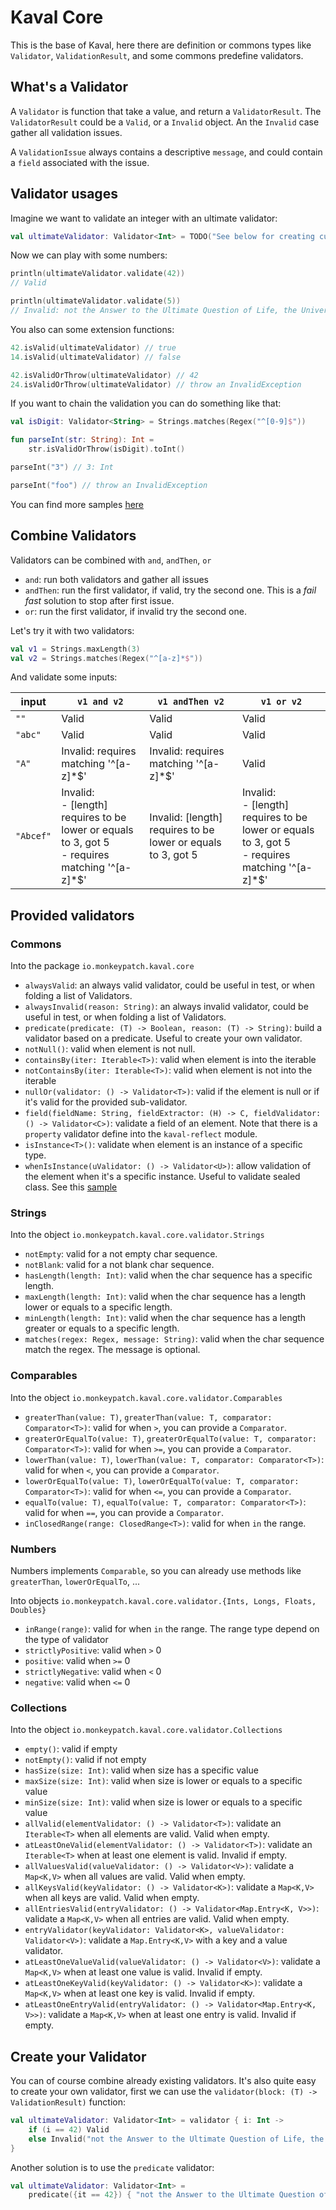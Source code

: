 # Kaval Core

This is the base of Kaval, here there are definition or commons types like `Validator`, `ValidationResult`,
and some commons predefine validators.

## What's a Validator

A `Validator` is function that take a value, and return a `ValidatorResult`.
The `ValidatorResult` could be a `Valid`, or a `Invalid` object.
An the `Invalid` case gather all validation issues.

A `ValidationIssue` always contains a descriptive `message`, and could contain a `field` associated with the issue.

## Validator usages

Imagine we want to validate an integer with an ultimate validator:

```kotlin
val ultimateValidator: Validator<Int> = TODO("See below for creating custom validators")
```

Now we can play with some numbers:

```kotlin
println(ultimateValidator.validate(42))
// Valid

println(ultimateValidator.validate(5))
// Invalid: not the Answer to the Ultimate Question of Life, the Universe, and Everything
```

You also can some extension functions:

```kotlin
42.isValid(ultimateValidator) // true
14.isValid(ultimateValidator) // false

42.isValidOrThrow(ultimateValidator) // 42
24.isValidOrThrow(ultimateValidator) // throw an InvalidException
```

If you want to chain the validation you can do something like that:

```kotlin
val isDigit: Validator<String> = Strings.matches(Regex("^[0-9]$"))

fun parseInt(str: String): Int =
    str.isValidOrThrow(isDigit).toInt()

parseInt("3") // 3: Int

parseInt("foo") // throw an InvalidException
```

You can find more samples [here](../samples/src/main/kotlin)

## Combine Validators

Validators can be combined with `and`, `andThen`, `or`

- `and`: run both validators and gather all issues
- `andThen`: run the first validator, if valid, try the second one. This is a _fail fast_ solution to stop after first issue.
- `or`: run the first validator, if invalid try the second one.

Let's try it with two validators:

```kotlin
val v1 = Strings.maxLength(3)
val v2 = Strings.matches(Regex("^[a-z]*$"))
```

And validate some inputs:

input| `v1 and v2` | `v1 andThen v2` | `v1 or v2`
-----|----------|---------------|---------
`""`|Valid|Valid|Valid
`"abc"`|Valid|Valid|Valid
`"A"`|Invalid: requires matching '^[a-z]*$'|Invalid: requires matching '^[a-z]*$'|Valid
`"Abcef"`|Invalid:<br> - [length] requires to be lower or equals to 3, got 5<br> - requires matching '^[a-z]*$'|Invalid: [length] requires to be lower or equals to 3, got 5|Invalid:<br> - [length] requires to be lower or equals to 3, got 5<br> - requires matching '^[a-z]*$'

## Provided validators

### Commons

Into the package `io.monkeypatch.kaval.core`

- `alwaysValid`: an always valid validator, could be useful in test, or when folding a list of Validators.
- `alwaysInvalid(reason: String)`: an always invalid validator, could be useful in test, or when folding a list of Validators.
- `predicate(predicate: (T) -> Boolean, reason: (T) -> String)`: build a validator based on a predicate. Useful to create your own validator.
- `notNull()`: valid when element is not null.
- `containsBy(iter: Iterable<T>)`: valid when element is into the iterable
- `notContainsBy(iter: Iterable<T>)`: valid when element is not into the iterable
- `nullOr(validator: () -> Validator<T>)`: valid if the element is null or if it's valid for the provided sub-validator.
- `field(fieldName: String, fieldExtractor: (H) -> C, fieldValidator: () -> Validator<C>)`: validate a field of an element.
Note that there is a `property` validator define into the `kaval-reflect` module.
- `isInstance<T>()`: validate when element is an instance of a specific type.
- `whenIsInstance(uValidator: () -> Validator<U>)`: allow validation of the element when it's a specific instance.
Useful to validate sealed class. See this [sample](../samples/src/main/kotlin/sealed.kt)

### Strings

Into the object `io.monkeypatch.kaval.core.validator.Strings`

- `notEmpty`: valid for a not empty char sequence.
- `notBlank`: valid for a not blank char sequence.
- `hasLength(length: Int)`: valid when the char sequence has a specific length.
- `maxLength(length: Int)`: valid when the char sequence has a length lower or equals to a specific length.
- `minLength(length: Int)`: valid when the char sequence has a length greater or equals to a specific length.
- `matches(regex: Regex, message: String)`: valid when the char sequence match the regex. The message is optional.

### Comparables

Into the object `io.monkeypatch.kaval.core.validator.Comparables`

- `greaterThan(value: T)`, `greaterThan(value: T, comparator: Comparator<T>)`: valid for when `>`, you can provide a `Comparator`.
- `greaterOrEqualTo(value: T)`, `greaterOrEqualTo(value: T, comparator: Comparator<T>)`: valid for when `>=`, you can provide a `Comparator`.
- `lowerThan(value: T)`, `lowerThan(value: T, comparator: Comparator<T>)`: valid for when `<`, you can provide a `Comparator`.
- `lowerOrEqualTo(value: T)`, `lowerOrEqualTo(value: T, comparator: Comparator<T>)`: valid for when `<=`, you can provide a `Comparator`.
- `equalTo(value: T)`, `equalTo(value: T, comparator: Comparator<T>)`: valid for when `==`, you can provide a `Comparator`.
- `inClosedRange(range: ClosedRange<T>)`: valid for when `in` the range.

### Numbers

Numbers implements `Comparable`, so you can already use methods like `greaterThan`, `lowerOrEqualTo`, ...

Into objects `io.monkeypatch.kaval.core.validator.{Ints, Longs, Floats, Doubles}`

- `inRange(range)`: valid for when `in` the range. The range type depend on the type of validator
- `strictlyPositive`: valid when `>` 0
- `positive`: valid when `>=` 0
- `strictlyNegative`: valid when `<` 0
- `negative`: valid when `<=` 0

### Collections

Into the object `io.monkeypatch.kaval.core.validator.Collections`

- `empty()`: valid if empty
- `notEmpty()`: valid if not empty
- `hasSize(size: Int)`: valid when size has a specific value
- `maxSize(size: Int)`: valid when size is lower or equals to a specific value
- `minSize(size: Int)`: valid when size is lower or equals to a specific value
- `allValid(elementValidator: () -> Validator<T>)`: validate an `Iterable<T>` when all elements are valid. Valid when empty.
- `atLeastOneValid(elementValidator: () -> Validator<T>)`: validate an `Iterable<T>` when at least one element is valid. Invalid if empty.
- `allValuesValid(valueValidator: () -> Validator<V>)`: validate a `Map<K,V>` when all values are valid. Valid when empty.
- `allKeysValid(keyValidator: () -> Validator<K>)`: validate a `Map<K,V>` when all keys are valid. Valid when empty.
- `allEntriesValid(entryValidator: () -> Validator<Map.Entry<K, V>>)`: validate a `Map<K,V>` when all entries are valid. Valid when empty.
- `entryValidator(keyValidator: Validator<K>, valueValidator: Validator<V>)`: validate a `Map.Entry<K,V>` with a key and a value validator.
- `atLeastOneValueValid(valueValidator: () -> Validator<V>)`: validate a `Map<K,V>` when at least one value is valid. Invalid if empty.
- `atLeastOneKeyValid(keyValidator: () -> Validator<K>)`: validate a `Map<K,V>` when at least one key is valid. Invalid if empty.
- `atLeastOneEntryValid(entryValidator: () -> Validator<Map.Entry<K, V>>)`: validate a `Map<K,V>` when at least one entry is valid. Invalid if empty.

## Create your Validator

You can of course combine already existing validators.
It's also quite easy to create your own validator, first we can use the `validator(block: (T) -> ValidationResult)` function:

```kotlin
val ultimateValidator: Validator<Int> = validator { i: Int ->
    if (i == 42) Valid
    else Invalid("not the Answer to the Ultimate Question of Life, the Universe, and Everything")
}
```

Another solution is to use the `predicate` validator:

```kotlin
val ultimateValidator: Validator<Int> =
    predicate({it == 42}) { "not the Answer to the Ultimate Question of Life, the Universe, and Everything"}
```
